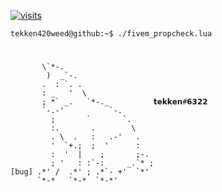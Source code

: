 [![visits](https://hits.seeyoufarm.com/api/count/incr/badge.svg?url=https%3A%2F%2Fgithub.com%2Ftekken420weed%2Ffivem_propcheck&count_bg=%23000000&title_bg=%23000000&icon=github.svg&icon_color=%23FFFFFF&title=𝙵𝙸𝚅𝙴𝙼_𝙿𝚁𝙾𝙿𝙲𝙷𝙴𝙲𝙺+𝚅𝙸𝚂𝙸𝚃𝚂&edge_flat=true)](https://github.com/tekken420weed)

```console
tekken420weed@github:~$ ./fivem_propcheck.lua
```
<h1></h1>

```console                    
       \`*-.                    
        )  _`-.                 
       .  : `. .                
       : _   '  \               
       ; *` _.   `*-._          𝘁𝗲𝗸𝗸𝗲𝗻#𝟲𝟯𝟮𝟮
       `-.-'          `-.       
         ;       `       `.     
         :.       .        \    
         . \  .   :   .-'   .   
         '  `+.;  ;  '      :   
         :  '  |    ;       ;-. 
         ; '   : :`-:     _.`* ;
[bug] .*' /  .*' ; .*`- +'  `*' 
      `*-*   `*-*  `*-*'
```
